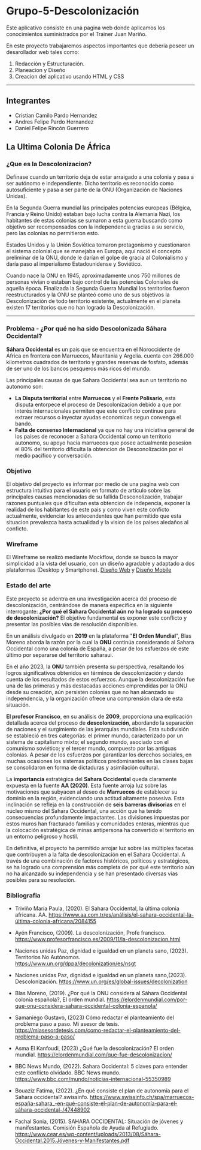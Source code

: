 # Grupo-5-Descolonización
Este aplicativo consiste en una pagina web donde aplicamos los conocimientos suministrados por el Trainer Juan Mariño.

En este proyecto trabajaremos aspectos importantes que deberia poseer un desarollador web tales como:

1. Redacción y Estructuración.
2. Planeacion y Diseño
3. Creacion del aplicativo usando HTML y CSS
---
## Integrantes
* Cristian Camilo Pardo Hernandez
* Andres Felipe Pardo Hernandez
* Daniel Felipe Rincón Guerrero

## La Ultima Colonia De África 

### ¿Que es la Descolonizacion?
Defínase cuando un territorio deja de estar arraigado a una colonia y pasa a ser autónomo e independiente. Dicho territorio es reconocido como autosuficiente y pasa a ser parte de la ONU (Organización de Naciones Unidas).

En la Segunda Guerra mundial las principales potencias europeas (Bélgica, Francia y Reino Unido) estaban bajo lucha contra la Alemania Nazi, los habitantes de estas colonias se sumaron a esta guerra buscando como objetivo ser recompensados con la independencia gracias a su servicio, pero las colonias no permitieron esto.

Estados Unidos y la Unión Soviética tomaron protagonismo y cuestionaron el sistema colonial que se manejaba en Europa, aquí nació el concepto preliminar de la ONU, donde le darían el golpe de gracia al Colonialismo y daría paso al imperialismo Estadounidense y Soviético.

Cuando nace la ONU en 1945, aproximadamente unos 750 millones de personas vivían o estaban bajo control de las potencias Coloniales de aquella época. Finalizada la Segunda Guerra Mundial los territorios fueron reestructurados y la ONU se planteó como uno de sus objetivos la Descolonización de todo territorio existente, actualmente en el planeta existen 17 territorios que no han logrado la Descolonización.

---

### Problema - ¿Por qué no ha sido Descolonizada Sáhara Occidental?

**Sáhara Occidental** es un pais que se encuentra en el Noroccidente de África en frontera con Marruecos, Mauritania y Argelia. cuenta con 266.000 kilometros cuadrados de territorio y grandes reservas de fosfato, además de ser uno de los bancos pesqueros más ricos del mundo.

Las principales causas de que Sahara Occidental sea aun un territorio no autonomo son:
  * **La Disputa territorial** entre **Marruecos** y el **Frente Polisario**, esta disputa entorpece el proceso de Descolonizacion debido a que por interés internacionales permiten que este conflicto continue para extraer recursos o inyectar ayudas economicas segun convenga el bando.
  * **Falta de consenso Internacional** ya que no hay una iniciativa general de los paises de reconocer a Sahara Occidental como un territorio autonomo, su apoyo hacia marruecos que posee actualmente posesion el 80% del territorio dificulta la obtencion de Desconolización por el medio pacífico y conversación.

### Objetivo
El objetivo del proyecto es informar por medio de una pagina web con estructura intuitiva para el usuario en formato de articulo sobre las principales causas mencionadas de su fallida Desconolización, trabajar razones puntuales que dificultan esta obtencion de indepencia, exponer la realidad de los habitantes de este pais y como viven este conficto actualmente, evidenciar los antecendentes que han permitido que esta situacion prevalezca hasta actualidad y la vision de los paises aledaños al conficto.

### Wireframe
El Wireframe se realizó mediante Mockflow, donde se busco la mayor simplicidad a la vista del usuario, con un diseño agradable y adaptado a dos plataformas (Desktop y Smartphone).
[Diseño Web](https://www.canva.com/design/DAFs4pqlpKM/lgnQhsCGYRoafsqG3qpBpg/edit?utm_content=DAFs4pqlpKM&utm_campaign=designshare&utm_medium=link2&utm_source=sharebutton)
y [Diseño Mobile](https://www.canva.com/design/DAFs4l1Xclw/cWRLlk75jd3ErIdYnZksPQ/edit?utm_content=DAFs4l1Xclw&utm_campaign=designshare&utm_medium=link2&utm_source=sharebutton)

### Estado del arte

Este proyecto se adentra en una investigación acerca del proceso de descolonización, centrándose de manera específica en la siguiente interrogante: **¿Por qué el Sahara Occidental aún no ha logrado su proceso de descolonización?** El objetivo fundamental es exponer este conflicto y presentar las posibles vías de resolución disponibles.

En un análisis divulgado en **2019** en la plataforma "**El Orden Mundial**", Blas Moreno aborda la razón por la cual la **ONU** continúa considerando al Sahara Occidental como una colonia de España, a pesar de los esfuerzos de este último por separarse del territorio saharaui.

En el año 2023, la **ONU** también presenta su perspectiva, resaltando los logros significativos obtenidos en términos de descolonización y dando cuenta de los resultados de estos esfuerzos. Aunque la descolonización fue una de las primeras y más destacadas acciones emprendidas por la ONU desde su creación, aún persisten colonias que no han alcanzado su independencia, y la organización ofrece una comprensión clara de esta situación.

**El profesor Francisco**, en su análisis de **2009**, proporciona una explicación detallada acerca del proceso de **descolonización**, abordando la separación de naciones y el surgimiento de las jerarquías mundiales. Esta subdivisión se estableció en tres categorías: el primer mundo, caracterizado por un sistema de capitalismo mixto; el segundo mundo, asociado con el comunismo soviético; y el tercer mundo, compuesto por las antiguas colonias. A pesar de los esfuerzos por garantizar los derechos sociales, en muchas ocasiones los sistemas políticos predominantes en las clases bajas se consolidaron en forma de dictaduras y asimilación cultural.

La **importancia** estratégica del **Sahara Occidental** queda claramente expuesta en la fuente **AA (2020)**. Esta fuente arroja luz sobre las motivaciones que subyacen al deseo de **Marruecos** de establecer su dominio en la región, evidenciando una actitud altamente posesiva. Esta inclinación se refleja en la construcción de **seis barreras divisorias** en el núcleo mismo del Sahara Occidental, una acción que ha tenido consecuencias profundamente impactantes. Las divisiones impuestas por estos muros han fracturado familias y comunidades enteras, mientras que la colocación estratégica de minas antipersona ha convertido el territorio en un entorno peligroso y hostil.

En definitiva, el proyecto ha permitido arrojar luz sobre las múltiples facetas que contribuyen a la falta de descolonización en el Sahara Occidental. A través de una combinación de factores históricos, políticos y estratégicos, se ha logrado una comprensión más completa de por qué este territorio aún no ha alcanzado su independencia y se han presentado diversas vías posibles para su resolución.

### Bibliografia 
* Triviño María Paula, (2020). El Sahara Occidental, la última colonia africana. AA. https://www.aa.com.tr/es/análisis/el-sahara-occidental-la-última-colonia-africana/2084155

* Ayén Francisco, (2009). La descolonización, Profe francisco. https://www.profesorfrancisco.es/2009/11/la-descolonizacion.html

* Naciones unidas Paz, dignidad e igualdad en un planeta sano, (2023). Territorios No Autónomos. https://www.un.org/dppa/decolonization/es/nsgt

* Naciones unidas Paz, dignidad e igualdad en un planeta sano,(2023). Descolonización. https://www.un.org/es/global-issues/decolonization

* Blas Moreno, (2019). ¿Por qué la ONU considera al Sáhara Occidental colonia española?, El orden mundial. 
https://elordenmundial.com/por-que-onu-considera-sahara-occidental-colonia-espanola/

* Samaniego Gustavo, (2023) Cómo redactar el planteamiento del problema paso a paso. Mi asesor de tesis.
https://miasesordetesis.com/como-redactar-el-planteamiento-del-problema-paso-a-paso/

* Asma El Kanfoudi, (2023) ¿Qué fue la descolonización? El orden mundial. https://elordenmundial.com/que-fue-descolonizacion/

* BBC News Mundo, (2022). Sahara Occidental: 5 claves para entender este conflicto olvidado. BBC News mundo. https://www.bbc.com/mundo/noticias-internacional-55350989

* Bouaziz Fatima, (2022). ¿En qué consiste el plan de autonomía para el Sahara occidental?.swissinfo. https://www.swissinfo.ch/spa/marruecos-españa-sahara_-en-qué-consiste-el-plan-de-autonomía-para-el-sáhara-occidental-/47448902

* Fachal Sonia, (2015). SAHARA OCCIDENTAL: Situación de jóvenes y manifestantes. Comisión Española de Ayuda al Refugiado. https://www.cear.es/wp-content/uploads/2013/08/Sáhara-Occidental.2015.Jóvenes-y-Manifestantes.pdf

